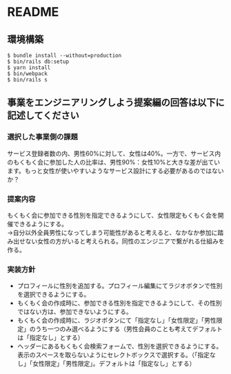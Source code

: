 # README

## 環境構築
```
$ bundle install --without=production
$ bin/rails db:setup
$ yarn install
$ bin/webpack
$ bin/rails s
```

## 事業をエンジニアリングしよう提案編の回答は以下に記述してください

### 選択した事業側の課題
サービス登録者数の内、男性60%に対して、女性は40%。一方で、サービス内のもくもく会に参加した人の比率は、男性90%：女性10%と大きな差が出ています。もっと女性が使いやすいようなサービス設計にする必要があるのではないか？

### 提案内容
もくもく会に参加できる性別を指定できるようにして、女性限定もくもく会を開催できるようにする。  
→自分以外全員男性になってしまう可能性があると考えると、なかなか参加に踏み出せない女性の方がいると考えられる。同性のエンジニアで繋がれる仕組みを作る。

### 実装方針
- プロフィールに性別を追加する。プロフィール編集にてラジオボタンで性別を選択できるようにする。
- もくもく会の作成時に、参加できる性別を指定できるようにして、その性別ではない方は、参加できないようにする。
- もくもく会の作成時に、ラジオボタンにて「指定なし」「女性限定」「男性限定」のうち一つのみ選べるようにする（男性会員のことも考えてデフォルトは「指定なし」とする）
- ヘッダーにあるもくもく会検索フォームで、性別を選択できるようにする。表示のスペースを取らないようにセレクトボックスで選択する。（「指定なし」「女性限定」「男性限定」。デフォルトは「指定なし」とする）
